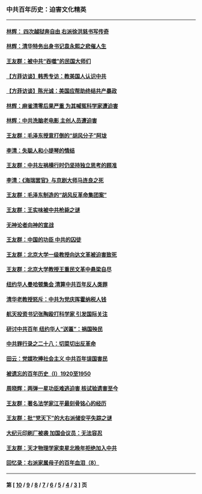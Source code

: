 ### 中共百年历史：迫害文化精英
---
#### [林辉： 四次越狱奔自由 右派徐洪慈书写传奇](../../pages/nf1176111/n14010438.md?06070430) 
#### [林辉：清华特务出身书记袁永熙之悲催人生](../../pages/nf1176111/n13997413.md?06070430) 
#### [王友群：被中共“吞噬”的民国大师们](../../pages/nf1176111/n13942620.md?06070430) 
#### [【方菲访谈】韩秀专访：教美国人认识中共](../../pages/nf1176111/n13821310.md?06070430) 
#### [【方菲访谈】陈光诚：美国应帮助终结共产暴政](../../pages/nf1176111/n13759521.md?06070430) 
#### [林辉：麻雀清零后果严重 为其喊冤科学家遭迫害](../../pages/nf1176111/n13746900.md?06070430) 
#### [林辉：中共洗脑老电影 主创人员遭迫害](../../pages/nf1176111/n13699437.md?06070430) 
#### [王友群：毛泽东授意打倒的“胡风分子”阿垅](../../pages/nf1176111/n13592541.md?06070430) 
#### [李清：失聪人和小提琴的情结](../../pages/nf1176111/n13459280.md?06070430) 
#### [王友群：中共左祸横行时仍坚持独立思考的顾准](../../pages/nf1176111/n13444722.md?06070430) 
#### [李清：《海瑞罢官》与京剧大师马连良之死](../../pages/nf1176111/n13412316.md?06070430) 
#### [王友群：毛泽东制造的“胡风反革命集团案”](../../pages/nf1176111/n13324909.md?06070430) 
#### [王友群：王实味被中共枪毙之谜](../../pages/nf1176111/n13307502.md?06070430) 
#### [无神论者向神的宣战](../../pages/nf1176111/n13281535.md?06070430) 
#### [王友群：中国的功臣 中共的囚徒](../../pages/nf1176111/n13291790.md?06070430) 
#### [王友群：北京大学一级教授向达文革被迫害致死](../../pages/nf1176111/n13150966.md?06070430) 
#### [王友群：北京大学教授王重民文革中悬梁自尽](../../pages/nf1176111/n13084645.md?06070430) 
#### [纽约华人曼哈顿集会 清算中共百年反人类罪](../../pages/nf1176111/n13084157.md?06070430) 
#### [清华老教授怒斥：中共为党庆挥霍纳税人钱](../../pages/nf1176111/n13071430.md?06070430) 
#### [航天投资书记张陶殴打科学家 引发国际关注](../../pages/nf1176111/n13069132.md?06070430) 
#### [研讨中共百年 纽约华人“送匾”：祸国殃民](../../pages/nf1176111/n13057367.md?06070430) 
#### [中共罪行录之二十八：切菜切出反革命](../../pages/nf1176111/n13030600.md?06070430) 
#### [田云：党媒吹捧社会主义 中共百年误国害民](../../pages/nf1176111/n13006682.md?06070430) 
#### [被遗忘的百年历史（I）1920至1950](../../pages/nf1176111/n12986411.md?06070430) 
#### [周晓辉：两弹一星功臣难逃迫害 核试验遗害至今](../../pages/nf1176111/n12974997.md?06070430) 
#### [王友群：著名法学家江平最刻骨铭心的经历](../../pages/nf1176111/n12970787.md?06070430) 
#### [王友群：批“党天下”的大右派储安平失踪之谜](../../pages/nf1176111/n12954229.md?06070430) 
#### [大纪元印刷厂被袭 加国会议员：无法容忍](../../pages/nf1176111/n12883028.md?06070430) 
#### [王友群：天才物理学家束星北晚年拒绝加入中共](../../pages/nf1176111/n12792913.md?06070430) 
#### [回忆录：右派家属母子的百年血泪（8）](../../pages/nf1176111/n12706196.md?06070430) 

---
#### 第 [ [10](./10.md?06070430) / [9](./9.md?06070430) / [8](./8.md?06070430) / [7](./7.md?06070430) / [6](./6.md?06070430) / [5](./5.md?06070430) / [4](./4.md?06070430) / [3](./3.md?06070430) ] 页
